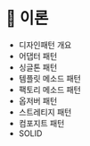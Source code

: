 
# 📌 이론 

- 디자인패턴 개요
- 어댑터 패턴
- 싱글톤 패턴
- 템플릿 메소드 패턴
- 팩토리 메소드 패턴
- 옵저버 패턴
- 스트레티지 패턴
- 컴포지트 패턴
- SOLID
